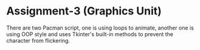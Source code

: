 # Assignment-3 (Graphics Unit)

There are two Pacman script, one is using loops to animate, another one is using OOP style and uses Tkinter's built-in methods to prevent the character from flickering.


